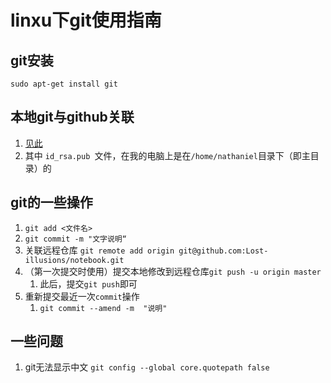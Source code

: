 # linxu下git使用指南

## git安装
`sudo apt-get install git`

## 本地git与github关联
1. [见此](https://www.cnblogs.com/woider/p/6533709.html)
2. 其中 `id_rsa.pub `文件，在我的电脑上是在`/home/nathaniel`目录下（即主目录）的

## git的一些操作
1. `git add <文件名>`
2. `git commit -m "文字说明“`
3. 关联远程仓库 `git remote add origin git@github.com:Lost-illusions/notebook.git`
4. （第一次提交时使用）提交本地修改到远程仓库`git push -u origin master`
   1. 此后，提交`git push`即可
5. 重新提交最近一次`commit`操作
   1. `git commit --amend -m  "说明"`

## 一些问题
1. git无法显示中文
   `git config --global core.quotepath false`
